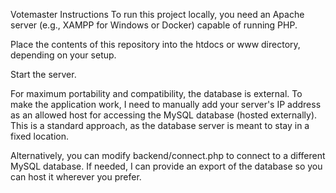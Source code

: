 Votemaster
Instructions
To run this project locally, you need an Apache server (e.g., XAMPP for Windows or Docker) capable of running PHP.

Place the contents of this repository into the htdocs or www directory, depending on your setup.

Start the server.

For maximum portability and compatibility, the database is external.
To make the application work, I need to manually add your server's IP address as an allowed host for accessing the MySQL database (hosted externally).
This is a standard approach, as the database server is meant to stay in a fixed location.

Alternatively, you can modify backend/connect.php to connect to a different MySQL database.
If needed, I can provide an export of the database so you can host it wherever you prefer.